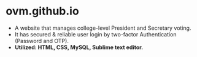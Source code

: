 # ovm.github.io
- A website that manages college-level President and Secretary voting.
- It has secured & reliable user login by two-factor Authentication (Password and OTP).
- **Utilized: HTML, CSS, MySQL, Sublime text editor.**
